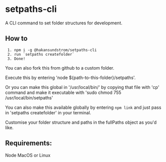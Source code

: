 # setpaths-cli
A CLI command to set folder structures for development.

## How to
```
 1. npm i -g @hakansundstrom/setpaths-cli
 2. run `setpaths createfolder`
 3. Done!
```

You can also fork this from github to a custom folder.

Execute this by entering 'node ${path-to-this-folder}/setpaths'. 

Or you can make this global in '/usr/local/bin/' by copying that file with 'cp' 
command and make it executable with 'sudo chmod 755 /usr/local/bin/setpaths'

You can also make this available globally by entering ```npm link``` 
and just pass in 'setpaths createfolder' in your terminal.

Customise your folder structure and paths in the fullPaths object as you'd like.

## Requirements:
Node
MacOS or Linux
